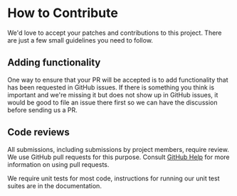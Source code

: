 # How to Contribute

We'd love to accept your patches and contributions to this project. There are
just a few small guidelines you need to follow.

## Adding functionality

One way to ensure that your PR will be accepted is to add functionality that
has been requested in GitHub issues. If there is something you think is
important and we're missing it but does not show up in GitHub issues, it would
be good to file an issue there first so we can have the discussion before
sending us a PR.

## Code reviews

All submissions, including submissions by project members, require review. We
use GitHub pull requests for this purpose. Consult
[GitHub Help](https://help.github.com/articles/about-pull-requests/) for more
information on using pull requests.

We require unit tests for most code, instructions for running our unit test
suites are in the documentation.
